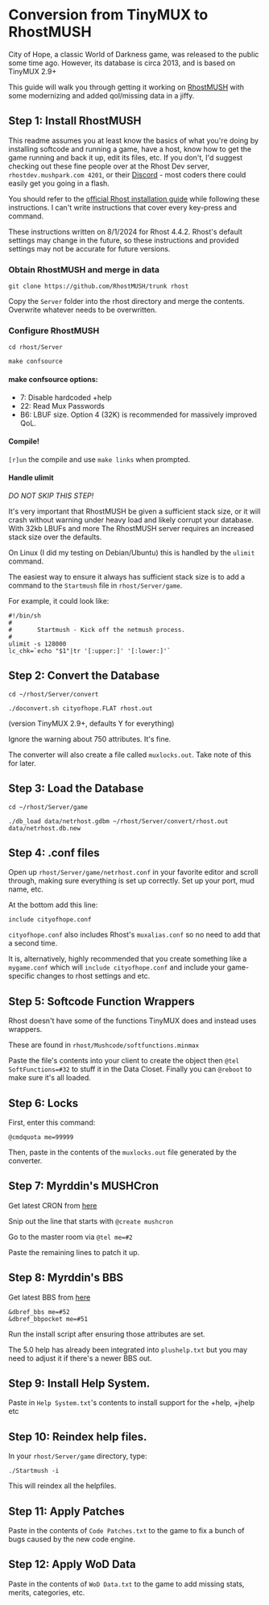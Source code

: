 # Conversion from TinyMUX to RhostMUSH
City of Hope, a classic World of Darkness game, was released to the public some time ago. However, its database is circa 2013, and is based on TinyMUX 2.9+

This guide will walk you through getting it working on [RhostMUSH](https://github.com/RhostMUSH/trunk) with some modernizing and added qol/missing data in a jiffy.

## Step 1: Install RhostMUSH
This readme assumes you at least know the basics of what you're doing by installing softcode and running a game, have a host, know how to get the game running and back it up, edit its files, etc. If you don't, I'd suggest checking out these fine people over at the Rhost Dev server, `rhostdev.mushpark.com 4201`, or their [Discord](https://discord.gg/RxxtfVRYA4) - most coders there could easily get you going in a flash.

You should refer to the [official Rhost installation guide](https://github.com/RhostMUSH/trunk/wiki/Installation) while following these instructions. I can't write instructions that cover every key-press and command.

These instructions written on 8/1/2024 for Rhost 4.4.2. Rhost's default settings may change in the future, so these instructions and provided settings may not be accurate for future versions.

### Obtain RhostMUSH and merge in data
`git clone https://github.com/RhostMUSH/trunk rhost`

Copy the `Server` folder into the rhost directory and merge the contents. Overwrite whatever needs to be overwritten.

### Configure RhostMUSH
`cd rhost/Server`

`make confsource`

#### make confsource options:
* 7: Disable hardcoded +help
* 22: Read Mux Passwords
* B6: LBUF size. Option 4 (32K) is recommended for massively improved QoL.

#### Compile!
`[r]un` the compile and use `make links` when prompted.

#### Handle ulimit
_DO NOT SKIP THIS STEP!_

It's very important that RhostMUSH be given a sufficient stack size, or it will crash without warning under heavy load and likely corrupt your database. With 32kb LBUFs and more The RhostMUSH server requires an increased stack size over the defaults.

On Linux (I did my testing on Debian/Ubuntu) this is handled by the `ulimit` command.

The easiest way to ensure it always has sufficient stack size is to add a command to the `Startmush` file in `rhost/Server/game`.

For example, it could look like:

```
#!/bin/sh
#
#       Startmush - Kick off the netmush process.
#
ulimit -s 128000
lc_chk=`echo "$1"|tr '[:upper:]' '[:lower:]'`
```

## Step 2: Convert the Database
`cd ~/rhost/Server/convert`

`./doconvert.sh cityofhope.FLAT rhost.out`

(version TinyMUX 2.9+, defaults Y for everything)

Ignore the warning about 750 attributes. It's fine.

The converter will also create a file called `muxlocks.out`. Take note of this for later.

## Step 3: Load the Database

`cd ~/rhost/Server/game`

`./db_load data/netrhost.gdbm ~/rhost/Server/convert/rhost.out data/netrhost.db.new`

## Step 4: .conf files
Open up `rhost/Server/game/netrhost.conf` in your favorite editor and scroll through, making sure everything is set up correctly. Set up your port, mud name, etc.

At the bottom add this line:
```
include cityofhope.conf
```

`cityofhope.conf` also includes Rhost's `muxalias.conf` so no need to add that a second time.

It is, alternatively, highly recommended that you create something like a `mygame.conf` which will `include cityofhope.conf` and include your game-specific changes to rhost settings and etc.

## Step 5: Softcode Function Wrappers
Rhost doesn't have some of the functions TinyMUX does and instead uses wrappers.

These are found in `rhost/Mushcode/softfunctions.minmax`

Paste the file's contents into your client to create the object then `@tel SoftFunctions=#32` to stuff it in the Data Closet. Finally you can `@reboot` to make sure it's all loaded.

## Step 6: Locks
First, enter this command:
```
@cmdquota me=99999
```

Then, paste in the contents of the `muxlocks.out` file generated by the converter.

## Step 7: Myrddin's MUSHCron
Get latest CRON from [here](https://bitbucket.org/myrddin0/myrddins-mush-code/src/master/)

Snip out the line that starts with `@create mushcron`

Go to the master room via `@tel me=#2`

Paste the remaining lines to patch it up.

## Step 8: Myrddin's BBS
Get latest BBS from [here](https://bitbucket.org/myrddin0/myrddins-mush-code/src/master/)

```
&dbref_bbs me=#52
&dbref_bbpocket me=#51
```
Run the install script after ensuring those attributes are set.

The 5.0 help has already been integrated into `plushelp.txt` but you may need to adjust it if there's a newer BBS out.

## Step 9: Install Help System.
Paste in `Help System.txt`'s contents to install support for the +help, +jhelp etc

## Step 10: Reindex help files.
In your `rhost/Server/game` directory, type:

`./Startmush -i`

This will reindex all the helpfiles.

## Step 11: Apply Patches
Paste in the contents of `Code Patches.txt` to the game to fix a bunch of bugs caused by the new code engine.

## Step 12: Apply WoD Data
Paste in the contents of `WoD Data.txt` to the game to add missing stats, merits, categories, etc.